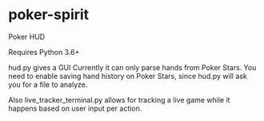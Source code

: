 # poker-spirit
Poker HUD

Requires Python 3.6+

hud.py gives a GUI
Currently it can only parse hands from Poker Stars. You need to enable saving hand history on Poker Stars, since hud.py will ask you for a file to analyze.

Also live_tracker_terminal.py allows for tracking a live game while it happens based on user input per action.
